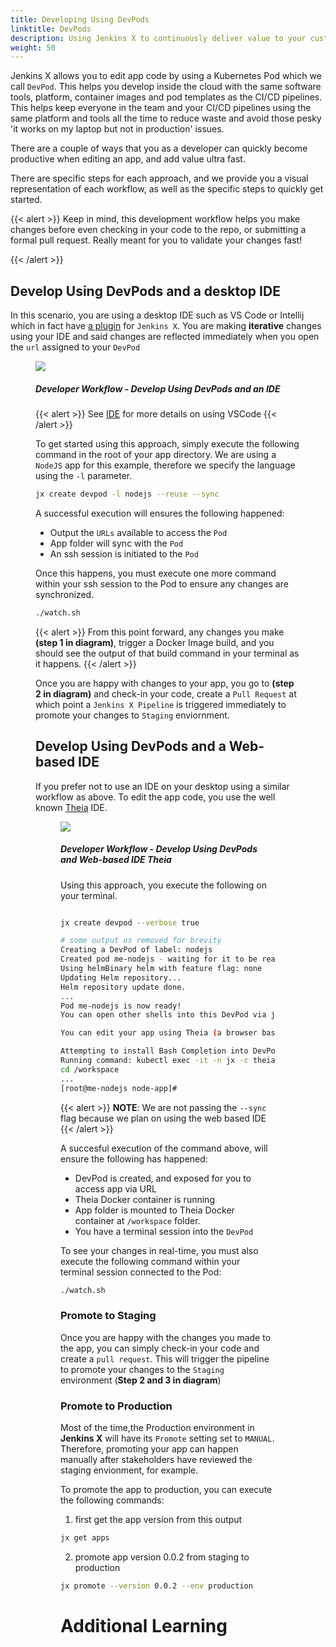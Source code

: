 ```yaml
---
title: Developing Using DevPods
linktitle: DevPods
description: Using Jenkins X to continuously deliver value to your customers
weight: 50
---
```


Jenkins X allows you to edit app code by using a Kubernetes Pod which we call `DevPod`.  This helps you develop inside the cloud with the same software tools, platform, container images and pod templates as the CI/CD pipelines. This helps keep everyone in the team and your CI/CD pipelines using the same platform and tools all the time to reduce waste and avoid those pesky 'it works on my laptop but not in production' issues.


There are a couple of ways that you as a developer can quickly become productive when editing an app, and add value ultra fast.

There are specific steps for each approach, and we provide you a visual representation of each workflow, as well as the specific steps to quickly get started.

{{< alert >}}
Keep in mind, this development workflow helps you make changes before even checking in your code to the repo, or submitting a formal pull request.  Really meant for you to validate your changes fast!

{{< /alert >}}

## Develop Using DevPods and a desktop IDE

In this scenario, you are using a desktop IDE such as VS Code or Intellij which in fact have [a plugin](/docs/using-jx/developing/ide/) for `Jenkins X`.  You are making **iterative** changes using your IDE and said changes are reflected immediately when you open the `url` assigned to your `DevPod`

<figure>
<img src="/images/developing/developer_workflow_ide.png" />
<figcaption>
<h5>Developer Workflow - Develop Using DevPods and an IDE</h5>
</figcaption>

{{< alert >}}
See [IDE](/docs/using-jx/developing/ide/#vs-code) for more details on using VSCode
{{< /alert >}}

To get started using this approach, simply execute the following command in the root of your app directory.  We are using a `NodeJS` app for this example, therefore we specify the language using the `-l` parameter.

```sh
jx create devpod -l nodejs --reuse --sync
```
A successful execution will ensures the following happened:

- Output the `URLs` available to access the `Pod`
- App folder will sync with the `Pod`
- An ssh session is initiated to the `Pod`

Once this happens, you must execute one more command within your ssh session to the Pod to ensure any changes are synchronized.

```sh
./watch.sh
```

{{< alert >}}
 From this point forward, any changes you make **(step 1 in diagram)**, trigger a Docker Image build, and you should see the output of that build command in your terminal as it happens.
{{< /alert >}}

Once you are happy with changes to your app, you go to **(step 2 in diagram)** and check-in your code, create a `Pull Request` at which point a `Jenkins X Pipeline` is triggered immediately to promote your changes to `Staging` enviornment.



## Develop Using DevPods and a Web-based IDE
If you prefer not to use an IDE on your desktop using a similar workflow as above.  To edit the app code, you use the well known [Theia](https://www.theia-ide.org/) IDE.

<figure>
<img src="/images/developing/developer_workflow_theia.png" />
<figcaption>
<h5>Developer Workflow - Develop Using DevPods and Web-based IDE Theia</h5>
</figcaption>

Using this approach, you execute the following on your terminal.

```sh

jx create devpod --verbose true

# some output us removed for brevity
Creating a DevPod of label: nodejs
Created pod me-nodejs - waiting for it to be ready...
Using helmBinary helm with feature flag: none
Updating Helm repository...
Helm repository update done.
...
Pod me-nodejs is now ready!
You can open other shells into this DevPod via jx create devpod

You can edit your app using Theia (a browser based IDE) at http://me-nodejs-theia.jx.yourdomain.com

Attempting to install Bash Completion into DevPod
Running command: kubectl exec -it -n jx -c theia me-nodejs -- /bin/sh -c mkdir -p /workspace
cd /workspace
...
[root@me-nodejs node-app]#
```

{{< alert >}}
 **NOTE**: We are not passing the `--sync` flag because we plan on using the web based IDE
{{< /alert >}}

A succesful execution of the command above, will ensure the following has happened:

- DevPod is created, and exposed for you to access app via URL
- Theia Docker container is running
- App folder is mounted to Theia Docker container at `/workspace` folder.
- You have a terminal session into the `DevPod`

To see your changes in real-time, you must also execute the following command within your terminal session connected to the Pod:

```sh
./watch.sh
```

### Promote to Staging
Once you are happy with the changes you made to the app, you can simply check-in your code and create a `pull request`.  This will trigger the pipeline to promote your changes to the `Staging` environment (**Step 2 and 3 in diagram**)

### Promote to Production
Most of the time,the Production environment in **Jenkins X** will have its `Promote` setting set to `MANUAL`.  Therefore, promoting your app can happen manually after stakeholders have reviewed the staging envionment, for example.

To promote the app to production, you can execute the following commands:

1. first get the app version from this output

```sh
jx get apps
```

2. promote app version 0.0.2 from staging to production

```sh
jx promote --version 0.0.2 --env production
```

# Additional Learning
